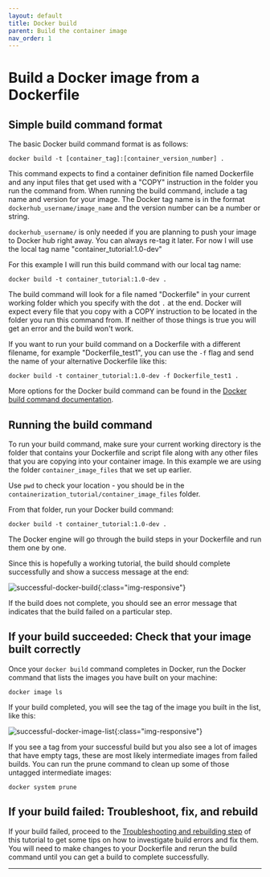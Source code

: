 ```yaml
---
layout: default
title: Docker build
parent: Build the container image
nav_order: 1
---
```


# Build a Docker image from a Dockerfile

## Simple build command format

The basic Docker build command format is as follows:

```
docker build -t [container_tag]:[container_version_number] .
```

This command expects to find a container definition file named Dockerfile and any input files that get used with a "COPY" instruction in the folder you run the command from. When running the build command, include a tag name and version for your image. The Docker tag name is in the format `dockerhub_username/image_name` and the version number can be a number or string.

`dockerhub_username/` is only needed if you are planning to push your image to Docker hub right away. You can always re-tag it later. For now I will use the local tag name "container_tutorial:1.0-dev"

For this example I will run this build command with our local tag name:

```
docker build -t container_tutorial:1.0-dev .
```

The build command will look for a file named "Dockerfile" in your current working folder which you specify with the dot `.` at the end. Docker will expect every file that you copy with a COPY instruction to be located in the folder you run this command from. If neither of those things is true you will get an error and the build won't work.

If you want to run your build command on a Dockerfile with a different filename, for example "Dockerfile_test1", you can use the `-f` flag and send the name of your alternative Dockerfile like this:

```
docker build -t container_tutorial:1.0-dev -f Dockerfile_test1 .
```

More options for the Docker build command can be found in the [Docker build command documentation].


## Running the build command

To run your build command, make sure your current working directory is the folder that contains your Dockerfile and script file along with any other files that you are copying into your container image. In this example we are using the folder `container_image_files` that we set up earlier. 

Use `pwd` to check your location - you should be in the `containerization_tutorial/container_image_files` folder.

From that folder, run your Docker build command:

```
docker build -t container_tutorial:1.0-dev .
```

The Docker engine will go through the build steps in your Dockerfile and run them one by one. 

Since this is hopefully a working tutorial, the build should complete successfully and show a success message at the end:

![successful-docker-build](images/successful-docker-build.png){:class="img-responsive"}

If the build does not complete, you should see an error message that indicates that the build failed on a particular step. 

## If your build succeeded: Check that your image built correctly

Once your `docker build` command completes in Docker, run the Docker command that lists the images you have built on your machine:

```
docker image ls
```

If your build completed, you will see the tag of the image you built in the list, like this:

![successful-docker-image-list](images/successful-docker-image-list.png){:class="img-responsive"}

If you see a tag from your successful build but you also see a lot of images that have empty tags, these are most likely intermediate images from failed builds. You can run the prune command to clean up some of those untagged intermediate images:

```
docker system prune
```

## If your build failed: Troubleshoot, fix, and rebuild

If your build failed, proceed to the [Troubleshooting and rebuilding step] of this tutorial to get some tips on how to investigate build errors and fix them. You will need to make changes to your Dockerfile and rerun the build command until you can get a build to complete successfully.

----
[Docker build command documentation]: https://docs.docker.com/engine/reference/commandline/build/
[Troubleshooting and rebuilding step]: https://sarahkeefe.github.io/documentation-test/5-build-container-image/troubleshooting-and-rebuilding